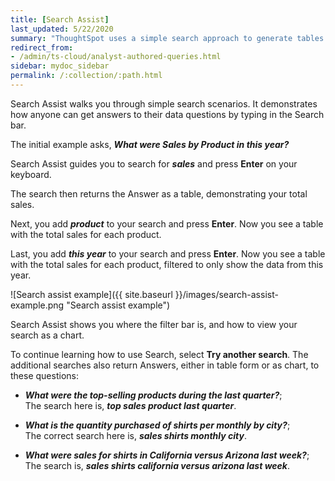 ```yaml
---
title: [Search Assist]
last_updated: 5/22/2020
summary: "ThoughtSpot uses a simple search approach to generate tables and visualizations. Use Search Assist to learn how to get original Answers to all your business questions."
redirect_from:
- /admin/ts-cloud/analyst-authored-queries.html
sidebar: mydoc_sidebar
permalink: /:collection/:path.html
---
```

Search Assist walks you through simple search scenarios. It demonstrates how anyone can get answers to their data questions by typing in the Search bar.

The initial example asks, ***What were Sales by Product in this year?***

Search Assist guides you to search for ***sales*** and press **Enter** on your keyboard.

The search then returns the Answer as a table, demonstrating your total sales.

Next, you add ***product*** to your search and press **Enter**. Now you see a table with the total sales for each product.

Last, you add ***this year*** to your search and press **Enter**. Now you see a table with the total sales for each product, filtered to only show the data from this year.

![Search assist example]({{ site.baseurl }}/images/search-assist-example.png "Search assist example")

Search Assist shows you where the filter bar is, and how to view your search as a chart.

To continue learning how to use Search, select **Try another search**. The additional searches also return Answers, either in table form or as chart, to these questions:

- ***What were the top-selling products during the last quarter?***;<br>The search here is, ***top sales product last quarter***.

- ***What is the quantity purchased of shirts per monthly by city?***;<br>The correct search here is, ***sales shirts monthly city***.

- ***What were sales for shirts in California versus Arizona last week?***;<br>The search is, ***sales shirts california versus arizona last week***.

